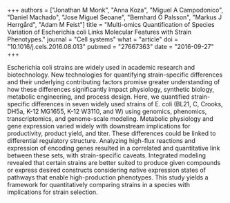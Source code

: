 +++
authors = ["Jonathan M Monk", "Anna Koza", "Miguel A Campodonico", "Daniel Machado", "Jose Miguel Seoane", "Bernhard O Palsson", "Markus J Herrgård", "Adam M Feist"]
title = "Multi-omics Quantification of Species Variation of Escherichia coli Links Molecular Features with Strain Phenotypes."
journal = "Cell systems"
what = "article"
doi = "10.1016/j.cels.2016.08.013"
pubmed = "27667363"
date = "2016-09-27"
+++

Escherichia coli strains are widely used in academic research and biotechnology. New technologies for quantifying strain-specific differences and their underlying contributing factors promise greater understanding of how these differences significantly impact physiology, synthetic biology, metabolic engineering, and process design. Here, we quantified strain-specific differences in seven widely used strains of E. coli (BL21, C, Crooks, DH5a, K-12 MG1655, K-12 W3110, and W) using genomics, phenomics, transcriptomics, and genome-scale modeling. Metabolic physiology and gene expression varied widely with downstream implications for productivity, product yield, and titer. These differences could be linked to differential regulatory structure. Analyzing high-flux reactions and expression of encoding genes resulted in a correlated and quantitative link between these sets, with strain-specific caveats. Integrated modeling revealed that certain strains are better suited to produce given compounds or express desired constructs considering native expression states of pathways that enable high-production phenotypes. This study yields a framework for quantitatively comparing strains in a species with implications for strain selection.